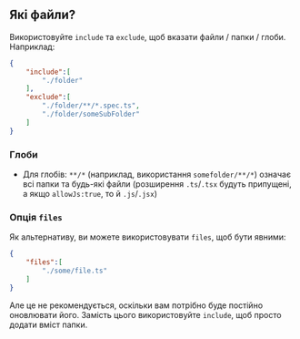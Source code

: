 ## Які файли?

Використовуйте `include` та `exclude`, щоб вказати файли / папки / глоби. Наприклад:


```json
{
    "include":[
        "./folder"
    ],
    "exclude":[
        "./folder/**/*.spec.ts",
        "./folder/someSubFolder"
    ]
}
```

### Глоби

* Для глобів: `**/*` (наприклад, використання `somefolder/**/*`) означає всі папки та будь-які файли (розширення `.ts`/`.tsx` будуть припущені, а якщо `allowJs:true`, то й `.js`/`.jsx`)

### Опція `files`
Як альтернативу, ви можете використовувати `files`, щоб бути явними:

```json
{
    "files":[
        "./some/file.ts"
    ]
}
```

Але це не рекомендується, оскільки вам потрібно буде постійно оновлювати його. Замість цього використовуйте `include`, щоб просто додати вміст папки.